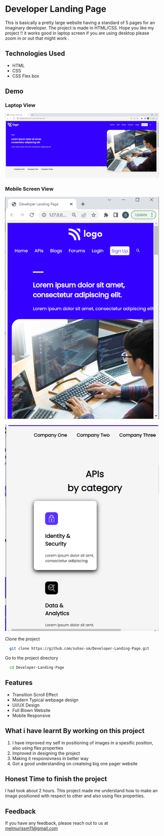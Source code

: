 # Developer Landing Page

This is basically a pretty large website having a standard of 5 pages for an imaginary developer. The project is made in HTML/CSS.
Hope you like my project !! it works good in laptop screen if you are using desktop please zoom in or out that might work .

## Technologies Used
  - HTML
  - CSS
  - CSS Flex box

## Demo
### Laptop View
![page-img](./images/page_img_1.PNG)

### Mobile Screen View
![responsive_screen-1](./images/responsive_1.PNG)

![responsive_screen-2](./images/responsive_2.PNG)


Clone the project

```bash
  git clone https://github.com/suhas-sm/Developer-Landing-Page.git
```

Go to the project directory

```bash
  cd Developer-Landing-Page
```

## Features

- Transition Scroll Effect
- Modern Typical webpage design
- UI/UX Design
- Full Blown Website
- Mobile Responsive

## What i have learnt By working on this project
1. I have improved my self in positioning of images in a spesific position, also using flex properties
2. Improved in designing the project
3. Making it responsivness in better way
4. Got a good understanding on createing big one pager website

## Honest Time to finish the project

I had took about 2 hours. This project made me understand how to make an image positioned with respect to other and also using flex properties.

## Feedback

If you have any feedback, please reach out to us at melmurissm11@gmail.com
